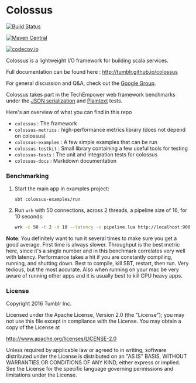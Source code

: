 Colossus
=========

[![Build Status](https://api.travis-ci.org/tumblr/colossus.png?branch=master)](https://travis-ci.org/tumblr/colossus)

[![Maven Central](https://maven-badges.herokuapp.com/maven-central/com.tumblr/colossus_2.11/badge.svg)](https://maven-badges.herokuapp.com/maven-central/com.tumblr/colossus_2.11)

[![codecov.io](http://codecov.io/github/tumblr/colossus/coverage.svg?branch=master)](http://codecov.io/github/tumblr/colossus?branch=master)

Colossus is a lightweight I/O framework for building scala services.

Full documentation can be found here : http://tumblr.github.io/colossus

For general discussion and Q&A, check out the [Google Group](https://groups.google.com/forum/#!forum/colossus-users).

Colossus takes part in the TechEmpower web framework benchmarks under the [JSON serialization](https://www.techempower.com/benchmarks/#test=json) and [Plaintext](https://www.techempower.com/benchmarks/#test=plaintext) tests.

Here's an overview of what you can find in this repo

* `colossus` : The framework
* `colossus-metrics` : high-performance metrics library (does not depend on colossus)
* `colossus-examples` : A few simple examples that can be run
* `colossus-testkit` : Small library containing a few useful tools for testing
* `colossus-tests` : The unit and integration tests for colossus
* `colossus-docs` : Markdown documentation

### Benchmarking

1. Start the main app in examples project:

    ```sbtshell
    sbt colossus-examples/run
    ```
    
2. Run `wrk` with 50 connections, across 2 threads, a pipeline size of 16, for 10 seconds:

    ```bash
    wrk -c 50 -t 2 -d 10 --latency -s pipeline.lua http://localhost:9007/plaintext -- 16
    ```

**Note**: You definitely want to run it several times to make sure you get a good average. First time is always slower. 
Throughput is the best metric here, since it's a single number and in this benchmark correlates very well with latency.
Performance takes a hit if you are constantly compiling, running, and shutting down. Best to compile, kill SBT, restart, 
then run. Very tedious, but the most accurate. Also when running on your mac be very aware of running other apps and it
is usually best to kill CPU heavy apps.

### License

Copyright 2016 Tumblr Inc.

Licensed under the Apache License, Version 2.0 (the "License");
you may not use this file except in compliance with the License.
You may obtain a copy of the License at

   http://www.apache.org/licenses/LICENSE-2.0

Unless required by applicable law or agreed to in writing, software
distributed under the License is distributed on an "AS IS" BASIS,
WITHOUT WARRANTIES OR CONDITIONS OF ANY KIND, either express or implied.
See the License for the specific language governing permissions and
limitations under the License.

